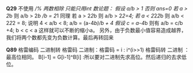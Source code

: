 **Q29**    不使用 */% 两数相除  只能只用int
            数论题： 假设  a/b > 1 否则 ans=0
                    若 a > 2*b  则 a/b > 2*b /b = 2*1 同理
                    若 a > 2*2*b 则  a/b > 2*2=4;
                    若 a < 2*2*2*b 则 a/b < 2*2*2 = 8;
                    说明 4 < a/b < 8;
                    a/b = (a-4*b)/b + 4    假设 c = a-4*b  则有  a/b = c/b +4;  b < c < a  这样就可以不断的缩小a。
                    另外，由于负数最小值容易造成越界，我们将两个数都先变为负数计算。最后再转回来

**Q89**     格雷编码
                二进制转 格雷码   二进制：格雷码   =     i :  i^(i>>1)
                格雷码转 二进制   ： 最高位相同。 B[i-1] = G[i-1]^B[i]  :所以要对二进制先求高位。然后递归的去求低位。
